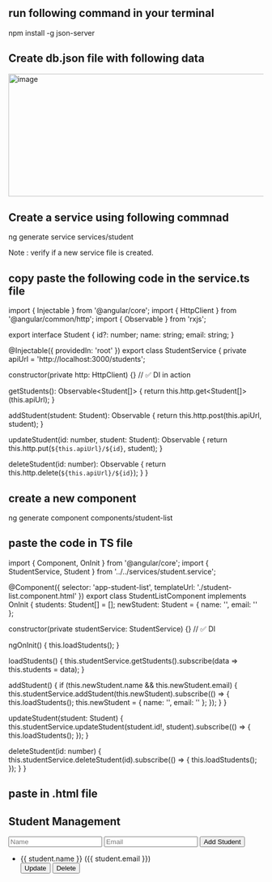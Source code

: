 ## run following command in your terminal

npm install -g json-server

## Create db.json file with following data

<img width="832" height="242" alt="image" src="https://github.com/user-attachments/assets/66d2be74-3761-46d7-89b9-50d69af893a4" />

## Create a service using following commnad

ng generate service services/student

Note : verify if a new service file is created.

## copy paste the following code in the service.ts file 

import { Injectable } from '@angular/core';
import { HttpClient } from '@angular/common/http';
import { Observable } from 'rxjs';

export interface Student {
  id?: number;
  name: string;
  email: string;
}

@Injectable({
  providedIn: 'root'
})
export class StudentService {
  private apiUrl = 'http://localhost:3000/students';

  constructor(private http: HttpClient) {}  // ✅ DI in action

  getStudents(): Observable<Student[]> {
    return this.http.get<Student[]>(this.apiUrl);
  }

  addStudent(student: Student): Observable<Student> {
    return this.http.post<Student>(this.apiUrl, student);
  }

  updateStudent(id: number, student: Student): Observable<Student> {
    return this.http.put<Student>(`${this.apiUrl}/${id}`, student);
  }

  deleteStudent(id: number): Observable<void> {
    return this.http.delete<void>(`${this.apiUrl}/${id}`);
  }
}

## create a new component

ng generate component components/student-list

## paste the code in TS file 

import { Component, OnInit } from '@angular/core';
import { StudentService, Student } from '../../services/student.service';

@Component({
  selector: 'app-student-list',
  templateUrl: './student-list.component.html'
})
export class StudentListComponent implements OnInit {
  students: Student[] = [];
  newStudent: Student = { name: '', email: '' };

  constructor(private studentService: StudentService) {}  // ✅ DI

  ngOnInit() {
    this.loadStudents();
  }

  loadStudents() {
    this.studentService.getStudents().subscribe(data => this.students = data);
  }

  addStudent() {
    if (this.newStudent.name && this.newStudent.email) {
      this.studentService.addStudent(this.newStudent).subscribe(() => {
        this.loadStudents();
        this.newStudent = { name: '', email: '' };
      });
    }
  }

  updateStudent(student: Student) {
    this.studentService.updateStudent(student.id!, student).subscribe(() => {
      this.loadStudents();
    });
  }

  deleteStudent(id: number) {
    this.studentService.deleteStudent(id).subscribe(() => {
      this.loadStudents();
    });
  }
}

## paste in .html file

<div class="container mt-3">
  <h2>Student Management</h2>

  <!-- Add New Student -->
  <div class="mb-3">
    <input [(ngModel)]="newStudent.name" placeholder="Name" class="form-control mb-2">
    <input [(ngModel)]="newStudent.email" placeholder="Email" class="form-control mb-2">
    <button (click)="addStudent()" class="btn btn-primary">Add Student</button>
  </div>

  <!-- Student List -->
  <ul class="list-group">
    <li *ngFor="let student of students" class="list-group-item d-flex justify-content-between align-items-center">
      <span>{{ student.name }} ({{ student.email }})</span>
      <div>
        <button (click)="updateStudent(student)" class="btn btn-sm btn-warning me-2">Update</button>
        <button (click)="deleteStudent(student.id!)" class="btn btn-sm btn-danger">Delete</button>
      </div>
    </li>
  </ul>
</div>




